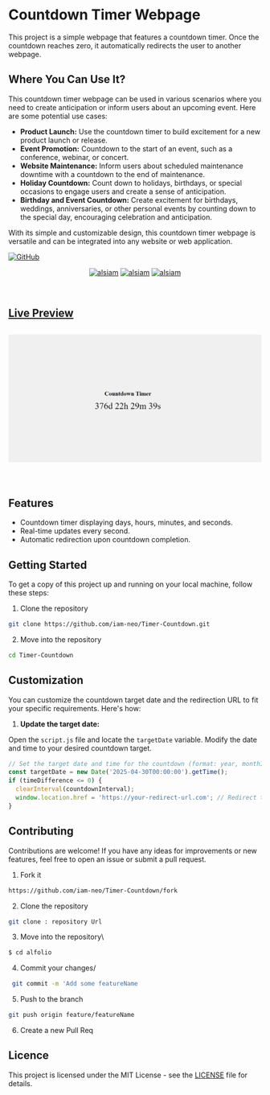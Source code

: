 # Countdown Timer Webpage

This project is a simple webpage that features a countdown timer. Once the countdown reaches zero, it automatically redirects the user to another webpage.
<br>

## Where You Can Use It?

This countdown timer webpage can be used in various scenarios where you need to create anticipation or inform users about an upcoming event. Here are some potential use cases:

- **Product Launch:** Use the countdown timer to build excitement for a new product launch or release.
- **Event Promotion:** Countdown to the start of an event, such as a conference, webinar, or concert.
- **Website Maintenance:** Inform users about scheduled maintenance downtime with a countdown to the end of maintenance.
- **Holiday Countdown:** Count down to holidays, birthdays, or special occasions to engage users and create a sense of anticipation.
- **Birthday and Event Countdown:** Create excitement for birthdays, weddings, anniversaries, or other personal events by counting down to the special day, encouraging celebration and anticipation.

With its simple and customizable design, this countdown timer webpage is versatile and can be integrated into any website or web application.
<br>

[![GitHub](https://img.shields.io/github/license/alsiam/alfolio?color=blue)](MIT-LICENSE.txt) 
<br>
<p align="center">
  <a href="count-timerr.netlify.app" target="_blank"><img src="https://img.shields.io/badge/Live Preview-0077B5?style=for-the-badge&logo=vercel&logoColor=white" alt="alsiam" /></a> 
  <a href="https://github.com/iam-neo/Timer-Countdown/fork" target="_blank"><img src="https://img.shields.io/badge/Fork the Repository-088B5?style=for-the-badge&logo=website&logoColor=blue" alt="alsiam" /></a> 
  <a href="https://github.com/iam-neo/Timer-Countdown/archive/refs/heads/main.zip" target="_blank"><img src="https://img.shields.io/badge/Download-DC143C?style=for-the-badge&logo=website&logoColor=white" alt="alsiam" /></a> 
</p>
<br>

## [Live Preview](count-timerr.netlify.app)

<h2 align="center">
  <img src="preview/preview.png" alt="Simplefolio" width="600px" />
  <br>
</h2>
<br>

## Features

- Countdown timer displaying days, hours, minutes, and seconds.
- Real-time updates every second.
- Automatic redirection upon countdown completion.
## Getting Started

To get a copy of this project up and running on your local machine, follow these steps:
1. Clone the repository
```bash
git clone https://github.com/iam-neo/Timer-Countdown.git
```
2. Move into the repository
```bash
cd Timer-Countdown
```

## Customization

You can customize the countdown target date and the redirection URL to fit your specific requirements. Here's how:

1. **Update the target date:**

Open the `script.js` file and locate the `targetDate` variable. Modify the date and time to your desired countdown target.

```javascript
// Set the target date and time for the countdown (format: year, monthIndex, day, hours, minutes, seconds)
const targetDate = new Date('2025-04-30T00:00:00').getTime();
if (timeDifference <= 0) {
  clearInterval(countdownInterval);
  window.location.href = 'https://your-redirect-url.com'; // Redirect to another webpage
}
``````

## Contributing
Contributions are welcome! If you have any ideas for improvements or new features, feel free to open an issue or submit a pull request.

1. Fork it 
```bash 
https://github.com/iam-neo/Timer-Countdown/fork
``````
2.  Clone the repository
```bash
git clone : repository Url
```
3. Move into the repository\
```bash
$ cd alfolio
```
4. Commit your changes/
```bash
 git commit -m 'Add some featureName
 ```
5. Push to the branch 
```bash
git push origin feature/featureName
```
6. Create a new Pull Req

## Licence

This project is licensed under the MIT License - see the [LICENSE](MIT-LICENSE.txt) file for details.